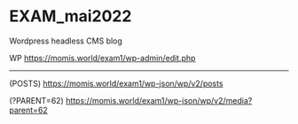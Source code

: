 # EXAM_mai2022

Wordpress headless CMS blog

WP
https://momis.world/exam1/wp-admin/edit.php

---

(POSTS)
https://momis.world/exam1/wp-json/wp/v2/posts

(?PARENT=62)
https://momis.world/exam1/wp-json/wp/v2/media?parent=62
